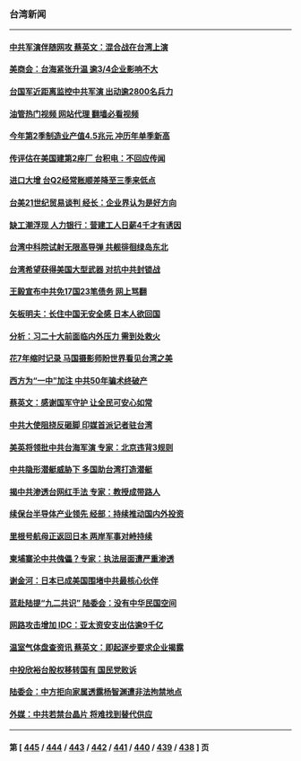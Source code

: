 ### 台湾新闻
---
#### [中共军演伴随网攻 蔡英文：混合战在台湾上演](../../pages/ncid1349361/n13806002.md?08200045) 
#### [美商会：台海紧张升温 逾3/4企业影响不大](../../pages/ncid1349361/n13805936.md?08200045) 
#### [台国军近距离监控中共军演 出动逾2800名兵力](../../pages/ncid1349361/n13805973.md?08200045) 
#### [油管热门视频 网站代理 翻墙必看视频](http://209.222.30.114:81/youtube.html?08200045)
#### [今年第2季制造业产值4.5兆元 冲历年单季新高](../../pages/ncid1349361/n13806029.md?08200045) 
#### [传评估在美国建第2座厂 台积电：不回应传闻](../../pages/ncid1349361/n13806031.md?08200045) 
#### [进口大增 台Q2经常账顺差降至三季来低点](../../pages/ncid1349361/n13806024.md?08200045) 
#### [台美21世纪贸易谈判 经长：企业界认为是好方向](../../pages/ncid1349361/n13805912.md?08200045) 
#### [缺工潮浮现 人力银行：营建工人日薪4千才有诱因](../../pages/ncid1349361/n13805875.md?08200045) 
#### [台湾中科院试射无限高导弹 共舰徘徊绿岛东北](../../pages/ncid1349361/n13805962.md?08200045) 
#### [台湾希望获得美国大型武器 对抗中共封锁战](../../pages/ncid1349361/n13805928.md?08200045) 
#### [王毅宣布中共免17国23笔债务 网上骂翻](../../pages/ncid1349361/n13805917.md?08200045) 
#### [矢板明夫：长住中国无安全感 日本人欲回国](../../pages/ncid1349361/n13805887.md?08200045) 
#### [分析：习二十大前面临内外压力 需到处救火](../../pages/ncid1349361/n13805569.md?08200045) 
#### [花7年缩时记录 马国摄影师盼世界看见台湾之美](../../pages/ncid1349361/n13805866.md?08200045) 
#### [西方为“一中”加注 中共50年骗术终破产](../../pages/ncid1349361/n13805808.md?08200045) 
#### [蔡英文：感谢国军守护 让全民可安心如常](../../pages/ncid1349361/n13805682.md?08200045) 
#### [中共大使阻挠反砸脚 印媒首派记者驻台湾](../../pages/ncid1349361/n13805615.md?08200045) 
#### [美英将领批中共台海军演 专家：北京违背3规则](../../pages/ncid1349361/n13800444.md?08200045) 
#### [中共隐形潜艇威胁下 多国助台湾打造潜艇](../../pages/ncid1349361/n13805460.md?08200045) 
#### [揭中共渗透台网红手法 专家：教授成带路人](../../pages/ncid1349361/n13805355.md?08200045) 
#### [续保台半导体产业领先 经部：持续推动国内外投资](../../pages/ncid1349361/n13805307.md?08200045) 
#### [里根号航母正返回日本 两岸军事对峙持续](../../pages/ncid1349361/n13805423.md?08200045) 
#### [柬埔寨沦中共傀儡？专家：执法层面遭严重渗透](../../pages/ncid1349361/n13805394.md?08200045) 
#### [谢金河：日本已成美国围堵中共最核心伙伴](../../pages/ncid1349361/n13805139.md?08200045) 
#### [蓝赴陆提“九二共识” 陆委会：没有中华民国空间](../../pages/ncid1349361/n13805353.md?08200045) 
#### [网路攻击增加 IDC：亚太资安支出估逾9千亿](../../pages/ncid1349361/n13805391.md?08200045) 
#### [温室气体盘查资讯 蔡英文：即起逐步要求企业揭露](../../pages/ncid1349361/n13805396.md?08200045) 
#### [中投欣裕台股权移转国有 国民党败诉](../../pages/ncid1349361/n13805392.md?08200045) 
#### [陆委会：中方拒向家属透露杨智渊遭非法拘禁地点](../../pages/ncid1349361/n13805329.md?08200045) 
#### [外媒：中共若禁台晶片 将难找到替代供应](../../pages/ncid1349361/n13805390.md?08200045) 

---
#### 第 [ [445](./445.md?08200045) / [444](./444.md?08200045) / [443](./443.md?08200045) / [442](./442.md?08200045) / [441](./441.md?08200045) / [440](./440.md?08200045) / [439](./439.md?08200045) / [438](./438.md?08200045) ] 页
